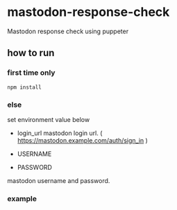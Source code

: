 # mastodon-response-check
Mastodon response check using puppeter

## how to run

### first time only 

```
npm install
```

### else

set environment value below

* login_url
mastodon login url. ( https://mastodon.example.com/auth/sign_in )

* USERNAME
* PASSWORD

mastodon username and password.

### example

```

```
